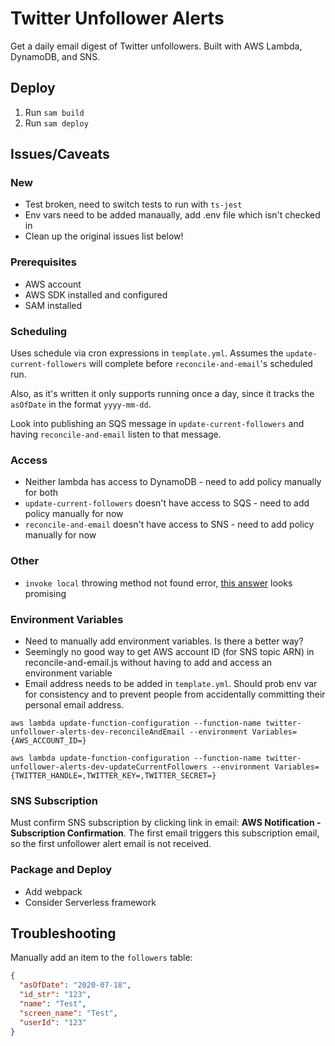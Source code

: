 # Twitter Unfollower Alerts

Get a daily email digest of Twitter unfollowers. Built with AWS Lambda, DynamoDB, and SNS.

## Deploy

1. Run `sam build`
1. Run `sam deploy`

## Issues/Caveats

### New
- Test broken, need to switch tests to run with `ts-jest`
- Env vars need to be added manaually, add .env file which isn't checked in
- Clean up the original issues list below!

### Prerequisites

- AWS account
- AWS SDK installed and configured
- SAM installed

### Scheduling

Uses schedule via cron expressions in `template.yml`. Assumes the `update-current-followers` will
 complete before `reconcile-and-email`'s scheduled run.

Also, as it's written it only supports running once a day, since it tracks the `asOfDate` in the
 format `yyyy-mm-dd`.   
 
Look into publishing an SQS message in `update-current-followers` and having
 `reconcile-and-email` listen to that message.

### Access

- Neither lambda has access to DynamoDB - need to add policy manually for both
- `update-current-followers` doesn't have access to SQS - need to add policy manually for now
- `reconcile-and-email` doesn't have access to SNS - need to add policy manually for now

### Other
 
- `invoke local` throwing method not found error,
 [this answer](https://github.com/aws/aws-toolkit-jetbrains/issues/912) looks promising

### Environment Variables

- Need to manually add environment variables. Is there a better way?
- Seemingly no good way to get AWS account ID (for SNS topic ARN) in reconcile-and-email.js without
 having to add and access an environment variable
- Email address needs to be added in `template.yml`. Should prob env var for consistency
 and to prevent people from accidentally committing their personal email address. 

`aws lambda update-function-configuration --function-name twitter-unfollower-alerts-dev-reconcileAndEmail --environment Variables={AWS_ACCOUNT_ID=}`

`aws lambda update-function-configuration --function-name twitter-unfollower-alerts-dev-updateCurrentFollowers --environment Variables={TWITTER_HANDLE=,TWITTER_KEY=,TWITTER_SECRET=}`

### SNS Subscription

Must confirm SNS subscription by clicking link in email: **AWS Notification - Subscription Confirmation**.
 The first email triggers this subscription email, so the first unfollower alert email
  is not received.
  
 
### Package and Deploy

- Add webpack
- Consider Serverless framework

## Troubleshooting

Manually add an item to the `followers` table:

```json
{
  "asOfDate": "2020-07-18",
  "id_str": "123",
  "name": "Test",
  "screen_name": "Test",
  "userId": "123"
}
```